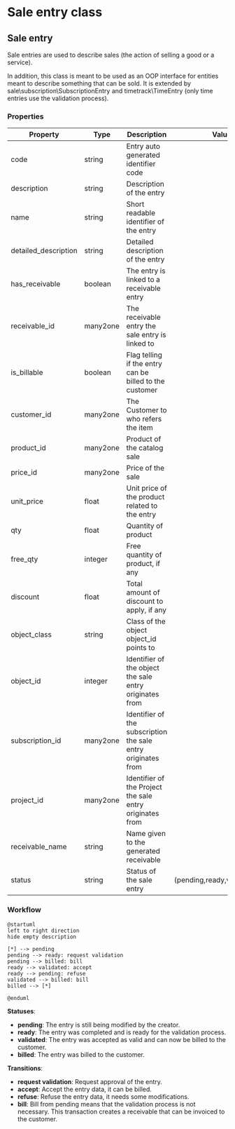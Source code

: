 # Sale entry class

## Sale entry

Sale entries are used to describe sales (the action of selling a good or a service).

In addition, this class is meant to be used as an OOP interface for entities meant to describe something that can be sold.
It is extended by sale\subscription\SubscriptionEntry and timetrack\TimeEntry (only time entries use the validation process).

### Properties

| Property             | Type     | Description                                                   | Value(s)                         |
|----------------------|----------|---------------------------------------------------------------|----------------------------------|
| code                 | string   | Entry auto generated identifier code                          |                                  |
| description          | string   | Description of the entry                                      |                                  |
| name                 | string   | Short readable identifier of the entry                        |                                  |
| detailed_description | string   | Detailed description of the entry                             |                                  |
| has_receivable       | boolean  | The entry is linked to a receivable entry                     |                                  |
| receivable_id        | many2one | The receivable entry the sale entry is linked to              |                                  |
| is_billable          | boolean  | Flag telling if the entry can be billed to the customer       |                                  |
| customer_id          | many2one | The Customer to who refers the item                           |                                  |
| product_id           | many2one | Product of the catalog sale                                   |                                  |
| price_id             | many2one | Price of the sale                                             |                                  |
| unit_price           | float    | Unit price of the product related to the entry                |                                  |
| qty                  | float    | Quantity of product                                           |                                  |
| free_qty             | integer  | Free quantity of product, if any                              |                                  |
| discount             | float    | Total amount of discount to apply, if any                     |                                  |
| object_class         | string   | Class of the object object_id points to                       |                                  |
| object_id            | integer  | Identifier of the object the sale entry originates from       |                                  |
| subscription_id      | many2one | Identifier of the subscription the sale entry originates from |                                  |
| project_id           | many2one | Identifier of the Project the sale entry originates from      |                                  |
| receivable_name      | string   | Name given to the generated receivable                        |                                  |
| status               | string   | Status of the sale entry                                      | (pending,ready,validated,billed) |

### Workflow

```puml
@startuml
left to right direction
hide empty description

[*] --> pending
pending --> ready: request validation
pending --> billed: bill
ready --> validated: accept
ready --> pending: refuse
validated --> billed: bill
billed --> [*]

@enduml
```

**Statuses**:

- **pending**: The entry is still being modified by the creator.
- **ready**: The entry was completed and is ready for the validation process.
- **validated**: The entry was accepted as valid and can now be billed to the customer.
- **billed**: The entry was billed to the customer.

**Transitions**:

- **request validation**: Request approval of the entry.
- **accept**: Accept the entry data, it can be billed.
- **refuse**: Refuse the entry data, it needs some modifications.
- **bill**: Bill from pending means that the validation process is not necessary. This transaction creates a receivable that can be invoiced to the customer.

